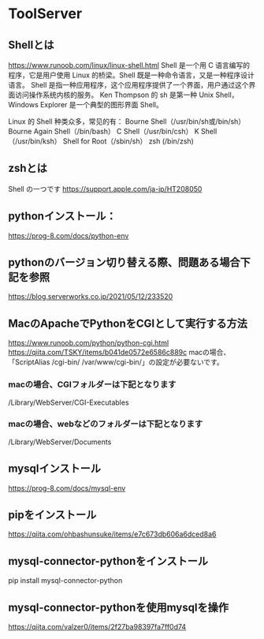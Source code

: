 # ToolServer

## Shellとは
https://www.runoob.com/linux/linux-shell.html
Shell 是一个用 C 语言编写的程序，它是用户使用 Linux 的桥梁。Shell 既是一种命令语言，又是一种程序设计语言。
Shell 是指一种应用程序，这个应用程序提供了一个界面，用户通过这个界面访问操作系统内核的服务。
Ken Thompson 的 sh 是第一种 Unix Shell，Windows Explorer 是一个典型的图形界面 Shell。

Linux 的 Shell 种类众多，常见的有：
Bourne Shell（/usr/bin/sh或/bin/sh）
Bourne Again Shell（/bin/bash）
C Shell（/usr/bin/csh）
K Shell（/usr/bin/ksh）
Shell for Root（/sbin/sh）
zsh (/bin/zsh)

## zshとは
Shell の一つです 
https://support.apple.com/ja-jp/HT208050


## pythonインストール：
https://prog-8.com/docs/python-env

## pythonのバージョン切り替える際、問題ある場合下記を参照
https://blog.serverworks.co.jp/2021/05/12/233520

## MacのApacheでPythonをCGIとして実行する方法
https://www.runoob.com/python/python-cgi.html
https://qiita.com/TSKY/items/b041de0572e6586c889c
macの場合、「ScriptAlias /cgi-bin/ /var/www/cgi-bin/」の設定が必要ないです。
### macの場合、CGIフォルダーは下記となります
/Library/WebServer/CGI-Executables
### macの場合、webなどのフォルダーは下記となります
/Library/WebServer/Documents
## mysqlインストール
https://prog-8.com/docs/mysql-env
## pipをインストール
https://qiita.com/ohbashunsuke/items/e7c673db606a6dced8a6
## mysql-connector-pythonをインストール
pip install mysql-connector-python
## mysql-connector-pythonを使用mysqlを操作
https://qiita.com/valzer0/items/2f27ba98397fa7ff0d74
